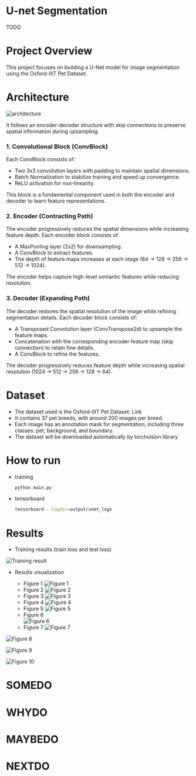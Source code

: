 # U-net Segmentation

TODO

# Project Overview
This project focuses on building a U-Net model for image segmentation using the Oxford-IIIT Pet Dataset. 

# Architecture

![architecture](docs/u-net-architecture.png)

It follows an encoder-decoder structure with skip connections to preserve spatial information during upsampling.

### 1. Convolutional Block (ConvBlock)

Each ConvBlock consists of:

- Two 3x3 convolution layers with padding to maintain spatial dimensions.
- Batch Normalization to stabilize training and speed up convergence.
- ReLU activation for non-linearity.

This block is a fundamental component used in both the encoder and decoder to learn feature representations.

### 2. Encoder (Contracting Path)
The encoder progressively reduces the spatial dimensions while increasing feature depth. Each encoder block consists of:

- A MaxPooling layer (2x2) for downsampling.
- A ConvBlock to extract features.
- The depth of feature maps increases at each stage (64 → 128 → 256 → 512 → 1024).

The encoder helps capture high-level semantic features while reducing resolution.

### 3. Decoder (Expanding Path)
The decoder restores the spatial resolution of the image while refining segmentation details. Each decoder block consists of:

- A Transposed Convolution layer (ConvTranspose2d) to upsample the feature maps.
- Concatenation with the corresponding encoder feature map (skip connection) to retain fine details.
- A ConvBlock to refine the features.

The decoder progressively reduces feature depth while increasing spatial resolution (1024 → 512 → 256 → 128 → 64).

# Dataset
- The dataset used is the Oxford-IIIT Pet Dataset: Link
- It contains 37 pet breeds, with around 200 images per breed.
- Each image has an annotation mask for segmentation, including three classes: pet, background, and boundary.
- The dataset will be downloaded automatically by torchvision library

# How to run

+ training

    ```bash
    python main.py
    ```

+ tensorboard

    ```bash
    tensorboard --logdir=output/unet_logs
    ```


# Results

-  Training results (train loss and test loss)

![Training result](/docs/training_result.png)

- Results visualization

    - Figure 1
    ![Figure 1](/docs/result/Figure_1.png)
    - Figure 2
    ![Figure 2](/docs/result/Figure_2.png)
    - Figure 3
    ![Figure 3](/docs/result/Figure_3.png)
    - Figure 4
    ![Figure 4](/docs/result/Figure_4.png)  
    - Figure 5
    ![Figure 5](/docs/result/Figure_5.png)
    - Figure 6  
    ![Figure 6](/docs/result/Figure_6.png)
    - Figure 7
    ![Figure 7](/docs/result/Figure_7.png)

![Figure 8](/docs/result/Figure_8.png)

![Figure 9](/docs/result/Figure_9.png)

![Figure 10](/docs/result/Figure_10.png)




# SOMEDO

# WHYDO

# MAYBEDO

# NEXTDO